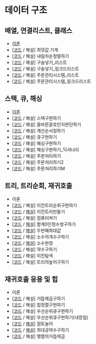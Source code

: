 # 데이터 구조 

## 배열, 연결리스트, 클래스 

- [이론](https://eda-ai-lab.tistory.com/190)
- [[코드](https://github.com/choco9966/Algorithm-Master/blob/master/elice/%EB%8D%B0%EC%9D%B4%ED%84%B0%20%EA%B5%AC%EC%A1%B0/%EB%B0%B0%EC%97%B4%2C%20%EC%97%B0%EA%B2%B0%EB%A6%AC%EC%8A%A4%ED%8A%B8%2C%20%ED%81%B4%EB%9E%98%EC%8A%A4/%EC%B5%9C%EB%8C%93%EA%B0%92%EA%B8%B0%EA%B3%84.py) / 해설] 최댓값 기계
- [[코드](https://github.com/choco9966/Algorithm-Master/blob/master/elice/%EB%8D%B0%EC%9D%B4%ED%84%B0%20%EA%B5%AC%EC%A1%B0/%EB%B0%B0%EC%97%B4%2C%20%EC%97%B0%EA%B2%B0%EB%A6%AC%EC%8A%A4%ED%8A%B8%2C%20%ED%81%B4%EB%9E%98%EC%8A%A4/%EB%82%B4%EB%A6%BC%EC%B0%A8%EC%88%9C%EC%A0%95%EB%A0%AC%ED%95%98%EA%B8%B0.py) / 해설] 내림차순정렬하기 
- [[코드](https://github.com/choco9966/Algorithm-Master/blob/master/elice/%EB%8D%B0%EC%9D%B4%ED%84%B0%20%EA%B5%AC%EC%A1%B0/%EB%B0%B0%EC%97%B4%2C%20%EC%97%B0%EA%B2%B0%EB%A6%AC%EC%8A%A4%ED%8A%B8%2C%20%ED%81%B4%EB%9E%98%EC%8A%A4/%EA%B5%AC%EC%8A%AC%EB%84%A3%EA%B8%B0_%EB%A6%AC%EC%8A%A4%ED%8A%B8.py) / 해설] 구슬넣기_리스트
- [[코드](https://github.com/choco9966/Algorithm-Master/blob/master/elice/%EB%8D%B0%EC%9D%B4%ED%84%B0%20%EA%B5%AC%EC%A1%B0/%EB%B0%B0%EC%97%B4%2C%20%EC%97%B0%EA%B2%B0%EB%A6%AC%EC%8A%A4%ED%8A%B8%2C%20%ED%81%B4%EB%9E%98%EC%8A%A4/%EA%B5%AC%EC%8A%AC%EB%84%A3%EA%B8%B0_%EB%A7%81%ED%81%AC%EB%93%9C%EB%A6%AC%EC%8A%A4%ED%8A%B8.py) / 해설] 구슬넣기_링크드리스트
- [[코드](https://github.com/choco9966/Algorithm-Master/blob/master/elice/%EB%8D%B0%EC%9D%B4%ED%84%B0%20%EA%B5%AC%EC%A1%B0/%EB%B0%B0%EC%97%B4%2C%20%EC%97%B0%EA%B2%B0%EB%A6%AC%EC%8A%A4%ED%8A%B8%2C%20%ED%81%B4%EB%9E%98%EC%8A%A4/%EC%A3%BC%EB%AC%B8%EA%B4%80%EB%A6%AC%EC%8B%9C%EC%8A%A4%ED%85%9C_%EB%A6%AC%EC%8A%A4%ED%8A%B8.py) / 해설] 주문관리시스템_리스트
- [[코드](https://github.com/choco9966/Algorithm-Master/blob/master/elice/%EB%8D%B0%EC%9D%B4%ED%84%B0%20%EA%B5%AC%EC%A1%B0/%EB%B0%B0%EC%97%B4%2C%20%EC%97%B0%EA%B2%B0%EB%A6%AC%EC%8A%A4%ED%8A%B8%2C%20%ED%81%B4%EB%9E%98%EC%8A%A4/%EC%A3%BC%EB%AC%B8%EA%B4%80%EB%A6%AC%EC%8B%9C%EC%8A%A4%ED%85%9C_%EB%A7%81%ED%81%AC%EB%93%9C%EB%A6%AC%EC%8A%A4%ED%8A%B8.py) / 해설] 주문관리시스템_링크드리스트

## 스택, 큐, 해싱

- [이론](https://eda-ai-lab.tistory.com/191)
- [[코드](https://github.com/choco9966/Algorithm-Master/blob/master/elice/%EB%8D%B0%EC%9D%B4%ED%84%B0%20%EA%B5%AC%EC%A1%B0/%EC%8A%A4%ED%83%9D%2C%20%ED%81%90%2C%20%ED%95%B4%EC%8B%B1/%EC%8A%A4%ED%83%9D%EA%B5%AC%ED%98%84%ED%95%98%EA%B8%B0.py) / 해설] 스택구현하기
- [[코드](https://github.com/choco9966/Algorithm-Master/blob/master/elice/%EB%8D%B0%EC%9D%B4%ED%84%B0%20%EA%B5%AC%EC%A1%B0/%EC%8A%A4%ED%83%9D%2C%20%ED%81%90%2C%20%ED%95%B4%EC%8B%B1/%EC%98%AC%EB%B0%94%EB%A5%B8%EA%B4%84%ED%98%B8%EC%9D%B8%EC%A7%80%ED%8C%90%EB%8B%A8%ED%95%98%EA%B8%B0.py) / 해설] 올바른괄호인지판단하기 
- [[코드](https://github.com/choco9966/Algorithm-Master/blob/master/elice/%EB%8D%B0%EC%9D%B4%ED%84%B0%20%EA%B5%AC%EC%A1%B0/%EC%8A%A4%ED%83%9D%2C%20%ED%81%90%2C%20%ED%95%B4%EC%8B%B1/%EA%B3%84%EC%82%B0%EC%88%9C%EC%84%9C%EC%A0%95%ED%95%98%EA%B8%B0.py) / 해설] 계산순서정하기
- [[코드](https://github.com/choco9966/Algorithm-Master/blob/master/elice/%EB%8D%B0%EC%9D%B4%ED%84%B0%20%EA%B5%AC%EC%A1%B0/%EC%8A%A4%ED%83%9D%2C%20%ED%81%90%2C%20%ED%95%B4%EC%8B%B1/%ED%81%90%EA%B5%AC%ED%98%84%ED%95%98%EA%B8%B0.py) / 해설] 큐구현하기
- [[코드](https://github.com/choco9966/Algorithm-Master/blob/master/elice/%EB%8D%B0%EC%9D%B4%ED%84%B0%20%EA%B5%AC%EC%A1%B0/%EC%8A%A4%ED%83%9D%2C%20%ED%81%90%2C%20%ED%95%B4%EC%8B%B1/%ED%95%B4%EC%8B%B1%EA%B5%AC%ED%98%84%ED%95%98%EA%B8%B0.py) / 해설] 해싱구현하기
- [[코드](https://github.com/choco9966/Algorithm-Master/blob/master/elice/%EB%8D%B0%EC%9D%B4%ED%84%B0%20%EA%B5%AC%EC%A1%B0/%EC%8A%A4%ED%83%9D%2C%20%ED%81%90%2C%20%ED%95%B4%EC%8B%B1/%ED%95%B4%EC%8B%B1%EA%B5%AC%ED%98%84%ED%95%98%EA%B8%B0_%EB%94%95%EC%85%94%EB%84%88%EB%A6%AC.py) / 해설] 해싱구현하기_딕셔너리
- [[코드](https://github.com/choco9966/Algorithm-Master/blob/master/elice/%EB%8D%B0%EC%9D%B4%ED%84%B0%20%EA%B5%AC%EC%A1%B0/%EC%8A%A4%ED%83%9D%2C%20%ED%81%90%2C%20%ED%95%B4%EC%8B%B1/%EC%A3%BC%EB%AC%B8%EC%B2%98%EB%A6%AC%ED%95%98%EA%B8%B0.py) / 해설] 주문처리하기 
- [[코드](https://github.com/choco9966/Algorithm-Master/blob/master/elice/%EB%8D%B0%EC%9D%B4%ED%84%B0%20%EA%B5%AC%EC%A1%B0/%EC%8A%A4%ED%83%9D%2C%20%ED%81%90%2C%20%ED%95%B4%EC%8B%B1/%EC%A3%BC%EB%AC%B8%EC%B2%98%EB%A6%AC%ED%95%98%EA%B8%B02.py) / 해설] 주문처리하기2
- [[코드](https://github.com/choco9966/Algorithm-Master/blob/master/elice/%EB%8D%B0%EC%9D%B4%ED%84%B0%20%EA%B5%AC%EC%A1%B0/%EC%8A%A4%ED%83%9D%2C%20%ED%81%90%2C%20%ED%95%B4%EC%8B%B1/%EC%A3%BC%EB%AC%B8%EC%B2%98%EB%A6%AC%ED%95%98%EA%B8%B0M.py) / 해설] 주문처리하기M

## 트리, 트리순회, 재귀호출 

- 이론 
- [[코드](https://github.com/choco9966/Algorithm-Master/blob/master/elice/%EB%8D%B0%EC%9D%B4%ED%84%B0%20%EA%B5%AC%EC%A1%B0/%ED%8A%B8%EB%A6%AC%2C%20%ED%8A%B8%EB%A6%AC%EC%88%9C%ED%9A%8C%2C%20%EC%9E%AC%EA%B7%80%ED%98%B8%EC%B6%9C/%EC%9D%B4%EC%A7%84%ED%8A%B8%EB%A6%AC%EC%88%9C%ED%9A%8C%EA%B5%AC%ED%98%84%ED%95%98%EA%B8%B0.py) / 해설] 이진트리순회구현하기
- [[코드](https://github.com/choco9966/Algorithm-Master/blob/master/elice/%EB%8D%B0%EC%9D%B4%ED%84%B0%20%EA%B5%AC%EC%A1%B0/%ED%8A%B8%EB%A6%AC%2C%20%ED%8A%B8%EB%A6%AC%EC%88%9C%ED%9A%8C%2C%20%EC%9E%AC%EA%B7%80%ED%98%B8%EC%B6%9C/%EC%9D%B4%EC%A7%84%ED%8A%B8%EB%A6%AC%EB%A7%8C%EB%93%A4%EA%B8%B0.py) / [해설](https://eda-ai-lab.tistory.com/431)] 이진트리만들기
- [[코드](https://github.com/choco9966/Algorithm-Master/blob/master/elice/%EB%8D%B0%EC%9D%B4%ED%84%B0%20%EA%B5%AC%EC%A1%B0/%ED%8A%B8%EB%A6%AC%2C%20%ED%8A%B8%EB%A6%AC%EC%88%9C%ED%9A%8C%2C%20%EC%9E%AC%EA%B7%80%ED%98%B8%EC%B6%9C/%EC%BB%B4%ED%93%A8%ED%84%B0%EC%BC%9C%EA%B8%B0.py) / 해설] 컴퓨터켜기
- [[코드](https://github.com/choco9966/Algorithm-Master/blob/master/elice/%EB%8D%B0%EC%9D%B4%ED%84%B0%20%EA%B5%AC%EC%A1%B0/%ED%8A%B8%EB%A6%AC%2C%20%ED%8A%B8%EB%A6%AC%EC%88%9C%ED%9A%8C%2C%20%EC%9E%AC%EA%B7%80%ED%98%B8%EC%B6%9C/%ED%95%A9%EA%B3%840%EC%9D%B8%EC%A0%95%EC%88%98%EC%8C%8D%EA%B5%AC%ED%95%98%EA%B8%B0.py) / [해설](https://eda-ai-lab.tistory.com/434)] 합계0인정수쌍구하기
- [[코드](https://github.com/choco9966/Algorithm-Master/blob/master/elice/%EB%8D%B0%EC%9D%B4%ED%84%B0%20%EA%B5%AC%EC%A1%B0/%ED%8A%B8%EB%A6%AC%2C%20%ED%8A%B8%EB%A6%AC%EC%88%9C%ED%9A%8C%2C%20%EC%9E%AC%EA%B7%80%ED%98%B8%EC%B6%9C/%EB%91%90%EB%B2%88%EC%A7%B8%EC%B5%9C%EB%8C%80%EA%B0%92.py) / [해설](https://eda-ai-lab.tistory.com/432)] 두번째최대값
- [[코드](https://github.com/choco9966/Algorithm-Master/blob/master/elice/%EB%8D%B0%EC%9D%B4%ED%84%B0%20%EA%B5%AC%EC%A1%B0/%ED%8A%B8%EB%A6%AC%2C%20%ED%8A%B8%EB%A6%AC%EC%88%9C%ED%9A%8C%2C%20%EC%9E%AC%EA%B7%80%ED%98%B8%EC%B6%9C/%EC%86%8C%EC%88%98%EC%9D%98%EA%B0%9C%EC%88%98%EA%B5%AC%ED%95%98%EA%B8%B0.py) / 해설] 소수의개수구하기
- [[코드](https://github.com/choco9966/Algorithm-Master/blob/master/elice/%EB%8D%B0%EC%9D%B4%ED%84%B0%20%EA%B5%AC%EC%A1%B0/%ED%8A%B8%EB%A6%AC%2C%20%ED%8A%B8%EB%A6%AC%EC%88%9C%ED%9A%8C%2C%20%EC%9E%AC%EA%B7%80%ED%98%B8%EC%B6%9C/%EC%86%8C%EC%88%98%ED%8C%90%EC%A0%95.py) / [해설](https://eda-ai-lab.tistory.com/433)] 소수판정
- [[코드](https://github.com/choco9966/Algorithm-Master/blob/master/elice/%EB%8D%B0%EC%9D%B4%ED%84%B0%20%EA%B5%AC%EC%A1%B0/%ED%8A%B8%EB%A6%AC%2C%20%ED%8A%B8%EB%A6%AC%EC%88%9C%ED%9A%8C%2C%20%EC%9E%AC%EA%B7%80%ED%98%B8%EC%B6%9C/%EC%95%BD%EC%88%98%EA%B5%AC%ED%95%98%EA%B8%B0.py) / 해설] 약수구하기
- [[코드](https://github.com/choco9966/Algorithm-Master/blob/master/elice/%EB%8D%B0%EC%9D%B4%ED%84%B0%20%EA%B5%AC%EC%A1%B0/%ED%8A%B8%EB%A6%AC%2C%20%ED%8A%B8%EB%A6%AC%EC%88%9C%ED%9A%8C%2C%20%EC%9E%AC%EA%B7%80%ED%98%B8%EC%B6%9C/%EC%9D%B4%EC%A7%84%ED%83%90%EC%83%89.py) / 해설] 이진탐색
- [[코드](https://github.com/choco9966/Algorithm-Master/blob/master/elice/%EB%8D%B0%EC%9D%B4%ED%84%B0%20%EA%B5%AC%EC%A1%B0/%ED%8A%B8%EB%A6%AC%2C%20%ED%8A%B8%EB%A6%AC%EC%88%9C%ED%9A%8C%2C%20%EC%9E%AC%EA%B7%80%ED%98%B8%EC%B6%9C/%ED%8A%B8%EB%A6%AC%EC%9D%98%EB%86%92%EC%9D%B4%EA%B5%AC%ED%95%98%EA%B8%B0.py) / 해설] 트리의높이구하기 

## 재귀호출 응용 및 힙 

- 이론 
- [[코드](https://github.com/choco9966/Algorithm-Master/blob/master/elice/%EB%8D%B0%EC%9D%B4%ED%84%B0%20%EA%B5%AC%EC%A1%B0/%EC%9E%AC%EA%B7%80%ED%98%B8%EC%B6%9C%20%EC%9D%91%EC%9A%A9%20%EB%B0%8F%20%ED%9E%99/%EA%B1%B0%EB%93%AD%EC%A0%9C%EA%B3%B1%EA%B5%AC%ED%95%98%EA%B8%B0.py) / 해설] 거듭제곱구하기
- [[코드](https://github.com/choco9966/Algorithm-Master/blob/master/elice/%EB%8D%B0%EC%9D%B4%ED%84%B0%20%EA%B5%AC%EC%A1%B0/%EC%9E%AC%EA%B7%80%ED%98%B8%EC%B6%9C%20%EC%9D%91%EC%9A%A9%20%EB%B0%8F%20%ED%9E%99/%ED%9E%99%EC%A0%95%EB%A0%AC%EA%B5%AC%ED%98%84%ED%95%98%EA%B8%B0.py) / 해설] 힙정렬구현하기
- [[코드](https://github.com/choco9966/Algorithm-Master/blob/master/elice/%EB%8D%B0%EC%9D%B4%ED%84%B0%20%EA%B5%AC%EC%A1%B0/%EC%9E%AC%EA%B7%80%ED%98%B8%EC%B6%9C%20%EC%9D%91%EC%9A%A9%20%EB%B0%8F%20%ED%9E%99/%EC%9A%B0%EC%84%A0%EC%88%9C%EC%9C%84%ED%81%90%EA%B5%AC%ED%98%84%ED%95%98%EA%B8%B0.py) / 해설] 우선순위큐구현하기
- [[코드](https://github.com/choco9966/Algorithm-Master/blob/master/elice/%EB%8D%B0%EC%9D%B4%ED%84%B0%20%EA%B5%AC%EC%A1%B0/%EC%9E%AC%EA%B7%80%ED%98%B8%EC%B6%9C%20%EC%9D%91%EC%9A%A9%20%EB%B0%8F%20%ED%9E%99/%EC%9A%B0%EC%84%A0%EC%88%9C%EC%9C%84%ED%81%90%EA%B5%AC%ED%98%84%ED%95%98%EA%B8%B0(%EB%82%B4%EC%9E%A5%ED%9E%99).py) / 해설] 우선순위큐구현하기(내장힙)
- [[코드](https://github.com/choco9966/Algorithm-Master/blob/master/elice/%EB%8D%B0%EC%9D%B4%ED%84%B0%20%EA%B5%AC%EC%A1%B0/%EC%9E%AC%EA%B7%80%ED%98%B8%EC%B6%9C%20%EC%9D%91%EC%9A%A9%20%EB%B0%8F%20%ED%9E%99/%EC%A0%90%ED%86%A0%EB%86%80%EC%9D%B4.py) / [해설](https://eda-ai-lab.tistory.com/436)] 점토놀이
- [[코드](https://github.com/choco9966/Algorithm-Master/blob/master/elice/%EB%8D%B0%EC%9D%B4%ED%84%B0%20%EA%B5%AC%EC%A1%B0/%EC%9E%AC%EA%B7%80%ED%98%B8%EC%B6%9C%20%EC%9D%91%EC%9A%A9%20%EB%B0%8F%20%ED%9E%99/%EC%B5%9C%EB%8C%80%EA%B3%B5%EC%95%BD%EC%88%98%EA%B5%AC%ED%95%98%EA%B8%B0.py) / [해설](https://eda-ai-lab.tistory.com/438)] 최대공약수구하기
- [[코드](https://github.com/choco9966/Algorithm-Master/blob/master/elice/%EB%8D%B0%EC%9D%B4%ED%84%B0%20%EA%B5%AC%EC%A1%B0/%EC%9E%AC%EA%B7%80%ED%98%B8%EC%B6%9C%20%EC%9D%91%EC%9A%A9%20%EB%B0%8F%20%ED%9E%99/%ED%96%89%EB%A0%AC%EC%9D%98%EA%B1%B0%EB%93%AD%EC%A0%9C%EA%B3%B1.py) / 해설] 행렬의거듭제곱